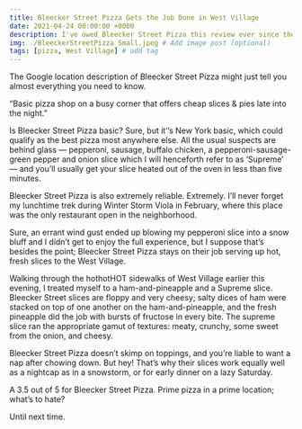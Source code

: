 ```yaml
---
title: Bleecker Street Pizza Gets the Job Done in West Village
date: 2021-04-24 00:00:00 +0000
description: I've owed Bleecker Street Pizza this review ever since they saved me in Winter Storm Viola...
img: ./BleeckerStreetPizza_Small.jpeg # Add image post (optional)
tags: [pizza, West Village] # add tag
---
```

The Google location description of Bleecker Street Pizza might just tell you almost everything you need to know.

“Basic pizza shop on a busy corner that offers cheap slices & pies late into the night.”

Is Bleecker Street Pizza basic? Sure, but it’’s New York basic, which could qualify as the best pizza most anywhere else. All the usual suspects are behind glass — pepperoni, sausage, buffalo chicken, a pepperoni-sausage-green pepper and onion slice which I will henceforth refer to as ‘Supreme’ — and you’ll usually get your slice heated out of the oven in less than five minutes.

Bleecker Street Pizza is also extremely reliable. Extremely. I’ll never forget my lunchtime trek during Winter Storm Viola in February, where this place was the only restaurant open in the neighborhood.

Sure, an errant wind gust ended up blowing my pepperoni slice into a snow bluff and I didn’t get to enjoy the full experience, but I suppose that’s besides the point; Bleecker Street Pizza stays on their job serving up hot, fresh slices to the West Village.

Walking through the hothotHOT sidewalks of West Village earlier this evening, I treated myself to a ham-and-pineapple and a Supreme slice. Bleecker Street slices are floppy and very cheesy; salty dices of ham were stacked on top of one another on the ham-and-pineapple, and the fresh pineapple did the job with bursts of fructose in every bite. The supreme slice ran the appropriate gamut of textures: meaty, crunchy, some sweet from the onion, and cheesy.

Bleecker Street Pizza doesn’t skimp on toppings, and you’re liable to want a nap after chowing down. But hey! That’s why their slices work equally well as a nightcap as in a snowstorm, or for early dinner on a lazy Saturday.

A 3.5 out of 5 for Bleecker Street Pizza. Prime pizza in a prime location; what’s to hate?

Until next time.